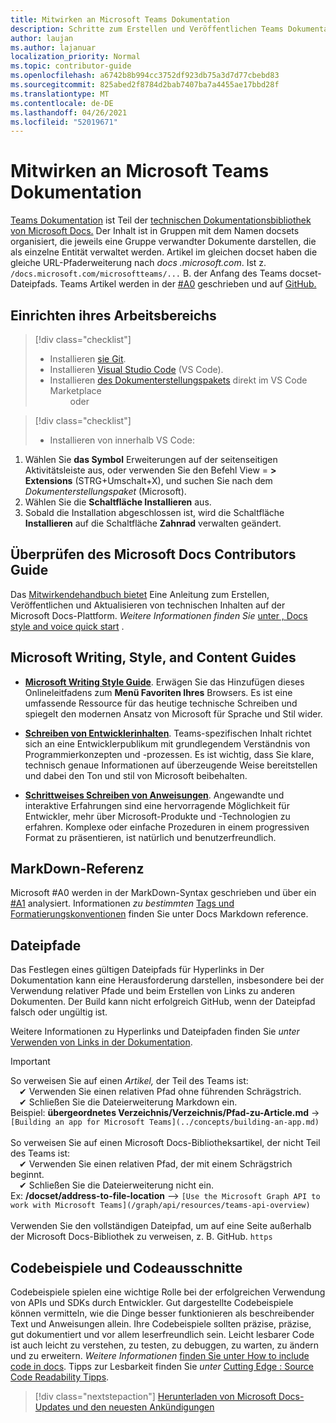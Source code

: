```yaml
---
title: Mitwirken an Microsoft Teams Dokumentation
description: Schritte zum Erstellen und Veröffentlichen Teams Dokumentation
author: laujan
ms.author: lajanuar
localization_priority: Normal
ms.topic: contributor-guide
ms.openlocfilehash: a6742b8b994cc3752df923db75a3d7d77cbebd83
ms.sourcegitcommit: 825abed2f8784d2bab7407ba7a4455ae17bbd28f
ms.translationtype: MT
ms.contentlocale: de-DE
ms.lasthandoff: 04/26/2021
ms.locfileid: "52019671"
---
```

# <a name="contributing-to-microsoft-teams-documentation"></a>Mitwirken an Microsoft Teams Dokumentation

[Teams Dokumentation](/microsoftteams/platform/overview) ist Teil der [technischen Dokumentationsbibliothek von Microsoft Docs.](https://docs.microsoft.com/) Der Inhalt ist in Gruppen mit dem Namen docsets organisiert, die jeweils eine Gruppe verwandter Dokumente darstellen, die als einzelne Entität verwaltet werden. Artikel im gleichen docset haben die gleiche URL-Pfaderweiterung nach *docs <span></span> .microsoft.com*.  Ist z. `/docs.microsoft.com/microsoftteams/...` B. der Anfang des Teams docset-Dateipfads. Teams Artikel werden in der [#A0](#markdown-reference) geschrieben und auf [GitHub.](https://github.com/MicrosoftDocs/msteams-docs/tree/master/msteams-platform)

## <a name="set-up-your-workspace"></a>Einrichten ihres Arbeitsbereichs

> [!div class="checklist"]
>
> * Installieren [sie Git](https://git-scm.com/book/en/v2/Getting-Started-Installing-Git).
> * Installieren [Visual Studio Code](https://code.visualstudio.com/) (VS Code).
> * Installieren [des Dokumenterstellungspakets](https://marketplace.visualstudio.com/items?itemName=docsmsft.docs-authoring-pack) direkt im VS Code Marketplace
<br>&emsp;&emsp; oder

> [!div class="checklist"]
>
> * Installieren von innerhalb VS Code:

   1. Wählen Sie **das Symbol** Erweiterungen auf der seitenseitigen Aktivitätsleiste aus, oder verwenden Sie den Befehl View = **> Extensions** (STRG+Umschalt+X), und suchen Sie nach dem *Dokumenterstellungspaket* (Microsoft).
   1. Wählen Sie die **Schaltfläche Installieren** aus.
   1. Sobald die Installation abgeschlossen ist, wird die Schaltfläche **Installieren** auf die Schaltfläche **Zahnrad** verwalten geändert.

## <a name="review-the-microsoft-docs-contributors-guide"></a>Überprüfen des Microsoft Docs Contributors Guide

Das [Mitwirkendehandbuch bietet](/contribute) Eine Anleitung zum Erstellen, Veröffentlichen und Aktualisieren von technischen Inhalten auf der Microsoft Docs-Plattform. *Weitere Informationen finden Sie* [unter , Docs style and voice quick start](/contribute/style-quick-start) .

## <a name="microsoft-writing-style-and-content-guides"></a>Microsoft Writing, Style, and Content Guides

* **[Microsoft Writing Style Guide](/style-guide/welcome)**. Erwägen Sie das Hinzufügen dieses Onlineleitfadens zum **Menü Favoriten Ihres** Browsers. Es ist eine umfassende Ressource für das heutige technische Schreiben und spiegelt den modernen Ansatz von Microsoft für Sprache und Stil wider.

* **[Schreiben von Entwicklerinhalten](/style-guide/developer-content/)**. Teams-spezifischen Inhalt richtet sich an eine Entwicklerpublikum mit grundlegendem Verständnis von Programmierkonzepten und -prozessen. Es ist wichtig, dass Sie klare, technisch genaue Informationen auf überzeugende Weise bereitstellen und dabei den Ton und stil von Microsoft beibehalten.

* **[Schrittweises Schreiben von Anweisungen](/style-guide/procedures-instructions/writing-step-by-step-instructions)**. Angewandte und interaktive Erfahrungen sind eine hervorragende Möglichkeit für Entwickler, mehr über Microsoft-Produkte und -Technologien zu erfahren. Komplexe oder einfache Prozeduren in einem progressiven Format zu präsentieren, ist natürlich und benutzerfreundlich.

## <a name="markdown-reference"></a>MarkDown-Referenz

 Microsoft #A0 werden in der MarkDown-Syntax geschrieben und über ein [#A1](https://github.com/lunet-io/markdig) analysiert. Informationen *zu bestimmten* [Tags und Formatierungskonventionen](/contribute/markdown-reference) finden Sie unter Docs Markdown reference.

## <a name="file-paths"></a>Dateipfade

Das Festlegen eines gültigen Dateipfads für Hyperlinks in Der Dokumentation kann eine Herausforderung darstellen, insbesondere bei der Verwendung relativer Pfade und beim Erstellen von Links zu anderen Dokumenten.  Der Build kann nicht erfolgreich GitHub, wenn der Dateipfad falsch oder ungültig ist.

Weitere Informationen zu Hyperlinks und Dateipfaden finden Sie *unter* [Verwenden von Links in der Dokumentation](/contribute/how-to-write-links).

>[!IMPORTANT]
> So verweisen Sie auf einen *Artikel,* der Teil des Teams ist:<br>
> &emsp;&#x2714; Verwenden Sie einen relativen Pfad ohne führenden Schrägstrich.<br>
> &emsp;&#x2714; Schließen Sie die Dateierweiterung Markdown ein.<br>
>Beispiel:  **übergeordnetes Verzeichnis/Verzeichnis/Pfad-zu-Article.md** -> `[Building an app for Microsoft Teams](../concepts/building-an-app.md)` <br><br>
> So verweisen Sie auf einen  Microsoft Docs-Bibliotheksartikel, der nicht Teil des Teams ist:<br>
> &emsp;&#x2714; Verwenden Sie einen relativen Pfad, der mit einem Schrägstrich beginnt.<br>
> &emsp;&#x2714; Schließen Sie die Dateierweiterung nicht ein. <br> Ex:  **/docset/address-to-file-location** –> `[Use the Microsoft Graph API to work with Microsoft Teams](/graph/api/resources/teams-api-overview)`<br><br>
> Verwenden Sie den vollständigen Dateipfad, um auf eine Seite außerhalb der Microsoft Docs-Bibliothek zu verweisen, z. B. GitHub. `https`<br>

## <a name="code-samples-and-snippets"></a>Codebeispiele und Codeausschnitte

Codebeispiele spielen eine wichtige Rolle bei der erfolgreichen Verwendung von APIs und SDKs durch Entwickler. Gut dargestellte Codebeispiele können vermitteln, wie die Dinge besser funktionieren als beschreibender Text und Anweisungen allein. Ihre Codebeispiele sollten präzise, präzise, gut dokumentiert und vor allem leserfreundlich sein. Leicht lesbarer Code ist auch leicht zu verstehen, zu testen, zu debuggen, zu warten, zu ändern und zu erweitern. *Weitere Informationen* [finden Sie unter How to include code in docs](/contribute/code-in-docs). Tipps zur Lesbarkeit finden Sie *unter* [Cutting Edge : Source Code Readability Tipps](/archive/msdn-magazine/2014/october/cutting-edge-source-code-readability-tips).

> [!div class="nextstepaction"]
> [Herunterladen von Microsoft Docs-Updates und den neuesten Ankündigungen](/teamblog)
